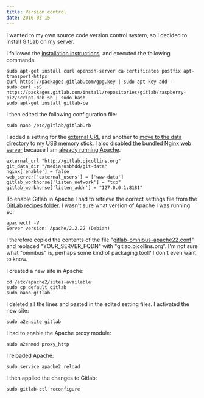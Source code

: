 ```yaml
---
title: Version control
date: 2016-03-15
---
```


I wanted to my own source code version control system, so I decided to install [GitLab](https://gitlab.com) on my [server](/server/).

I followed the [installation instructions](https://about.gitlab.com/downloads/#raspberrypi2), and executed the following commands:

	sudo apt-get install curl openssh-server ca-certificates postfix apt-transport-https
	curl https://packages.gitlab.com/gpg.key | sudo apt-key add -
	sudo curl -sS https://packages.gitlab.com/install/repositories/gitlab/raspberry-pi2/script.deb.sh | sudo bash
	sudo apt-get install gitlab-ce

I then edited the following configuration file: 

	sudo nano /etc/gitlab/gitlab.rb

I added a setting for the [external URL](http://doc.gitlab.com/omnibus/settings/configuration.html#configuring-the-external-url-for-gitlab) and another to [move to the data directory](http://doc.gitlab.com/omnibus/settings/configuration.html#storing-git-data-in-an-alternative-directory) to my [USB memory stick](/expanded-usb-storage/).  I also [disabled the bundled Nginx web server](http://doc.gitlab.com/omnibus/settings/nginx.html#using-a-non-bundled-web-server) because I am [already running Apache](/web-server/).

	external_url "http://gitlab.pjcollins.org"
	git_data_dir "/media/usbhdd/git-data"
	nginx['enable'] = false
	web_server['external_users'] = ['www-data']
	gitlab_workhorse['listen_network'] = "tcp"
	gitlab_workhorse['listen_addr'] = "127.0.0.1:8181"

To enable Gitlab in Apache I had to retrieve the correct settings file from the [GitLab recipes folder](https://gitlab.com/gitlab-org/gitlab-recipes/tree/master/web-server/apache).  I wasn't sure what version of Apache I was running so:

	apachectl -V
	Server version: Apache/2.2.22 (Debian)

I therefore copied the contents of the file "[gitlab-omnibus-apache22.conf](https://gitlab.com/gitlab-org/gitlab-recipes/blob/master/web-server/apache/gitlab-omnibus-apache22.conf)" and replaced "YOUR_SERVER_FQDN" with "gitlab.pjcollins.org".  I'm not sure what "omnibus" is, perhaps some kind of packaging tool?  I don't even want to know.

I created a new site in Apache:

	cd /etc/apache2/sites-available
	sudo cp default gitlab
	sudo nano gitlab

I deleted all the lines and pasted in the edited setting files.  I activated the new site:

	sudo a2ensite gitlab

I had to enable the Apache proxy module:

	sudo a2enmod proxy_http

I reloaded Apache:
	
	sudo service apache2 reload

I then applied the changes to Gitlab:

	sudo gitlab-ctl reconfigure


